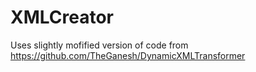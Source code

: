 # XMLCreator
Uses slightly mofified version of code from https://github.com/TheGanesh/DynamicXMLTransformer
